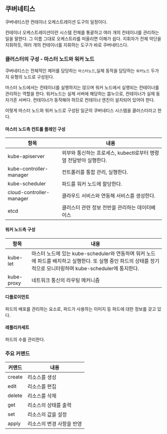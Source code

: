## 쿠버네티스

쿠버네티스란 컨테이너 오케스트레이션 도구의 일정이다.

컨테이너 오케스트레이션이란 시스템 전체를 통괄하고 여러 개의 컨테이너를 관리하는 일을 말한다.
그 이름 그대로 오케스트라를 떠올리면 이해가 쉽다. 지휘자가 전체 악단을 지휘하듯, 여러 개의 컨테이너를 지휘하는 도구가 바로 쿠버네티스다.

### 클러스터의 구성 - 마스터 노드와 워커 노드

쿠버네티스는 전체적인 제어를 담당하는 `마스터노드`,실제 동작을 담당하는 `워커노드` 두가지 유형의 노드로 구성된다.

마스터 노드에서는 컨테이너를 실행하지는 않으며 워커 노드에서 실행되는 컨테이너를 관리하는 역할을 한다.
워커노드는 실제 서버에 해당하는 붑누으로, 컨테이너가 실제 동자가흔 서버다. 컨테이너가 동작해야 하므로 컨테이너 엔진이 설치되어 있어야 한다.

이렇게 마스터 노드와 워커 노드로 구성된 일군의 쿠버네티스 시스템을 클러스터라고 한다.

#### 마스터 노드측 컨트롤 플레인 구성

| 항목                     | 내용                                                              |
| ------------------------ | ----------------------------------------------------------------- |
| kube-apiserver           | 외부와 통신하는 프로세스, kubectl로부터 명령얼 전달받아 실행한다. |
| kube-controller-manager  | 컨트롤러를 통합 관리, 실행한다.                                   |
| kube-scheduler           | 파드를 워커 노드에 할당한다.                                      |
| cloud-controller-manager | 클라우드 서비스와 연동해 서비스를 생성한다.                       |
| etcd                     | 클러스터 관련 정보 전반을 관리하는 데이터베이스                   |

#### 워커 노드측 구성

| 항목       | 내용                                                                                                                                                             |
| ---------- | ---------------------------------------------------------------------------------------------------------------------------------------------------------------- |
| kube-let   | 마스터 노드에 있는 kube-scheduler와 연동하며 워커 노드에 파드를 배치하고 실행한다. 또 실행 중인 파드의 상태를 정기적으로 모니터링하며 kube-scheduler에 통지한다. |
| kube-proxy | 네트워크 통신의 라우팅 메커니즘                                                                                                                                  |

#### 디플로이먼트

파드의 배포를 관리하는 요소로, 파드가 사용하는 이미지 등 파드에 대한 정보를 갖고 있다.

#### 레플리카세트

파드의 수를 관리한다.

### 주요 커맨드

| 커맨드 | 내용                      |
| ------ | ------------------------- |
| create | 리소스를 생성             |
| edit   | 리소스를 편집             |
| delete | 리소스를 삭제             |
| get    | 리소스의 상태를 출력      |
| set    | 리소스의 값을 설정        |
| apply  | 리소스의 변경 사항을 반영 |
